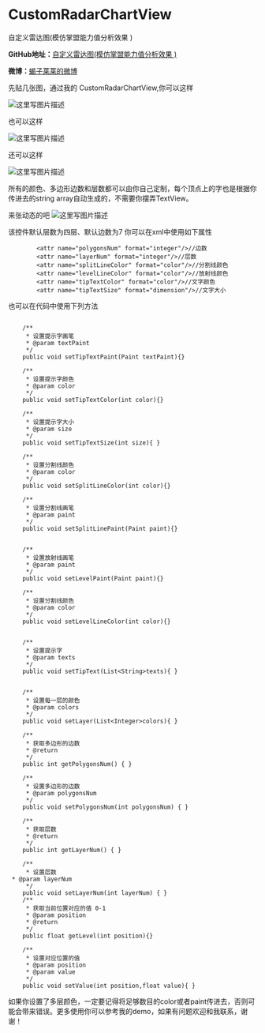 # CustomRadarChartView
自定义雷达图(模仿掌盟能力值分析效果 )

**GitHub地址：**[自定义雷达图(模仿掌盟能力值分析效果 ) ](https://github.com/xiezilailai/CustomRadarChartView)

**微博：**[蝎子莱莱的微博](http://weibo.com/xiezilailai)

先贴几张图，通过我的 CustomRadarChartView,你可以这样

![这里写图片描述](http://img.blog.csdn.net/20160929165940520)

也可以这样

![这里写图片描述](http://img.blog.csdn.net/20160929170020739)

还可以这样

![这里写图片描述](http://img.blog.csdn.net/20160929170044032)

所有的颜色、多边形边数和层数都可以由你自己定制，每个顶点上的字也是根据你传进去的string array自动生成的，不需要你摆弄TextView。

来张动态的吧
![这里写图片描述](http://img.blog.csdn.net/20160929171945903)

该控件默认层数为四层、默认边数为7
你可以在xml中使用如下属性
```
        <attr name="polygonsNum" format="integer"/>//边数
        <attr name="layerNum" format="integer"/>//层数
        <attr name="splitLineColor" format="color"/>//分割线颜色
        <attr name="levelLineColor" format="color"/>//放射线颜色
        <attr name="tipTextColor" format="color"/>//文字颜色
        <attr name="tipTextSize" format="dimension"/>//文字大小
```
也可以在代码中使用下列方法
```

    /**
     * 设置提示字画笔
     * @param textPaint
     */
    public void setTipTextPaint(Paint textPaint){}

    /**
     * 设置提示字颜色
     * @param color
     */
    public void setTipTextColor(int color){}

    /**
     * 设置提示字大小
     * @param size
     */
    public void setTipTextSize(int size){ }

    /**
     * 设置分割线颜色
     * @param color
     */
    public void setSplitLineColor(int color){}

    /**
     * 设置分割线画笔
     * @param paint
     */
    public void setSplitLinePaint(Paint paint){}


    /**
     * 设置放射线画笔
     * @param paint
     */
    public void setLevelPaint(Paint paint){}

    /**
     * 设置分割线颜色
     * @param color
     */
    public void setLevelLineColor(int color){}


    /**
     * 设置提示字
     * @param texts
     */
    public void setTipText(List<String>texts){ }


    /**
     * 设置每一层的颜色
     * @param colors
     */
    public void setLayer(List<Integer>colors){ }

    /**
     * 获取多边形的边数
     * @return
     */
    public int getPolygonsNum() { }

    /**
     * 设置多边形的边数
     * @param polygonsNum
     */
    public void setPolygonsNum(int polygonsNum) { }

    /**
     * 获取层数
     * @return
     */
    public int getLayerNum() { }

    /**
     * 设置层数
 * @param layerNum
     */
    public void setLayerNum(int layerNum) { }
    /**
     * 获取当前位置对应的值 0-1
     * @param position
     * @return
     */
    public float getLevel(int position){}

    /**
     * 设置对应位置的值
     * @param position
     * @param value
     */
    public void setValue(int position,float value){ }

```
如果你设置了多层颜色，一定要记得将足够数目的color或者paint传进去，否则可能会带来错误。更多使用你可以参考我的demo，如果有问题欢迎和我联系，谢谢！
